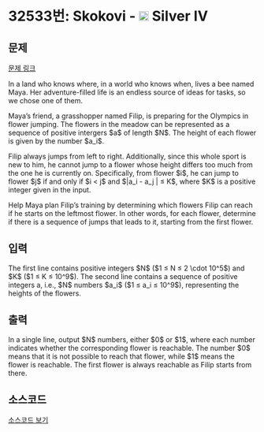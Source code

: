 # 32533번: Skokovi - <img src="https://static.solved.ac/tier_small/7.svg" style="height:20px" /> Silver IV

<!-- performance -->

<!-- 문제 제출 후 깃허브에 푸시를 했을 때 제출한 코드의 성능이 입력될 공간입니다.-->

<!-- end -->

## 문제

[문제 링크](https://boj.kr/32533)


<p>In a land who knows where, in a world who knows when, lives a bee named Maya. Her adventure-filled life is an endless source of ideas for tasks, so we chose one of them.</p>

<p>Maya’s friend, a grasshopper named Filip, is preparing for the Olympics in flower jumping. The flowers in the meadow can be represented as a sequence of positive intergers $a$ of length $N$. The height of each flower is given by the number $a_i$.</p>

<p>Filip always jumps from left to right. Additionally, since this whole sport is new to him, he cannot jump to a flower whose height differs too much from the one he is currently on. Specifically, from flower $i$, he can jump to flower $j$ if and only if $i &lt; j$ and $|a_i - a_j | ≤ K$, where $K$ is a positive integer given in the input.</p>

<p>Help Maya plan Filip’s training by determining which flowers Filip can reach if he starts on the leftmost flower. In other words, for each flower, determine if there is a sequence of jumps that leads to it, starting from the first flower.</p>



## 입력


<p>The first line contains positive integers $N$ ($1 ≤ N ≤ 2 \cdot 10^5$) and $K$ ($1 ≤ K ≤ 10^9$). The second line contains a sequence of positive integers a, i.e., $N$ numbers $a_i$ ($1 ≤ a_i ≤ 10^9$), representing the heights of the flowers.</p>



## 출력


<p>In a single line, output $N$ numbers, either $0$ or $1$, where each number indicates whether the corresponding flower is reachable. The number $0$ means that it is not possible to reach that flower, while $1$ means the flower is reachable. The first flower is always reachable as Filip starts from there.</p>



## 소스코드

[소스코드 보기](Skokovi.py)